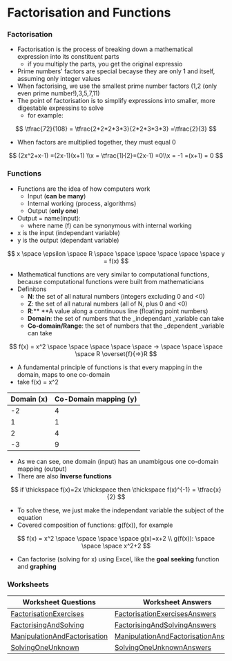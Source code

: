 # Factorisation and Functions

### Factorisation

* Factorisation is the process of breaking down a mathematical expression into its constituent parts
  * if you multiply the parts, you get the original expressio
* Prime numbers' factors are special becayse they are only 1 and itself, assuming only integer values
* When factorising, we use the smallest prime number factors (1,2 (only even prime number!),3,5,7,11)
* The point of factorisation is to simplify expressions into smaller, more digestable expressins to solve
  * for example:

$$
\tfrac{72}{108} = \tfrac{2*2*2*3*3}{2*2*3*3*3} =\tfrac{2}{3}
$$

* When factors are multiplied together, they must equal 0

$$
(2x^2+x-1) =(2x-1)(x+1) \\x = \tfrac{1}{2}=(2x-1) =0\\x = -1 =(x+1) = 0
$$

### Functions

* Functions are the idea of how computers work
  * Input (**can be many**)
  * Internal working (process, algorithms)
  * Output (**only one**)
* Output = name(input):
  * where name (f) can be synonymous with internal working
* x is the input (independant variable)
* y is the output (dependant variable)

$$
x \space \epsilon \space R \space \space \space \space \space \space y = f(x)
$$

* Mathematical functions are very similar to computational functions, because computational functions were built from mathematicians
* Definitons
  * **N**: the set of all natural numbers (integers excluding 0 and <0)
  * **Z**: the set of all natural numbers (all of N, plus 0 and <0)
  * **R**:** **A value along a continuous line (floating point numbers)
  * **Domain**: the set of numbers that the _independant _variable can take
  * **Co-domain/Range**: the set of numbers that the _dependent _variable can take

$$
f(x) = x^2 \space \space \space \space \space -> \space \space \space \space R \overset{f}{=>}R
$$

* A fundamental principle of functions is that every mapping in the domain, maps to one co-domain
* take f(x) = x^2

| Domain (x) | Co-Domain mapping (y) |
| ---------- | --------------------- |
| -2         | 4                     |
| 1          | 1                     |
| 2          | 4                     |
| -3         | 9                     |

* As we can see, one domain (input) has an unambigous one co-domain mapping (output)
* There are also **Inverse functions**

$$
if \thickspace f(x)=2x \thickspace  then \thickspace f(x)^{-1} = \tfrac{x}{2}
$$

* To solve these, we just make the independant variable the subject of the equation
* Covered composition of functions: g(f(x)), for example

$$
f(x) = x^2 \space \space \space \space g(x)=x+2 \\ g(f(x)): \space \space \space x^2+2
$$

* Can factorise (solving for x) using Excel, like the **goal seeking** function and **graphing**

### Worksheets

| Worksheet Questions                                                                                                                                                  | Worksheet Answers                                                                                                                                                                  | Worked Solutions                                                                                                                                                                                   |
| -------------------------------------------------------------------------------------------------------------------------------------------------------------------- | ---------------------------------------------------------------------------------------------------------------------------------------------------------------------------------- | -------------------------------------------------------------------------------------------------------------------------------------------------------------------------------------------------- |
| [FactorisationExercises](https://github.com/AdnanTech/maths-for-computing-worksheets/blob/master/factorisation-and-functions/FactorisationExercises.pdf)             | [FactorisationExercisesAnswers](https://github.com/AdnanTech/maths-for-computing-worksheets/blob/master/factorisation-and-functions/FactorisationExercisesAnswers.pdf)             | [FactorisationExercisesWorkedSolutions](https://github.com/AdnanTech/maths-for-computing-worksheets/blob/master/factorisation-and-functions/FactorisationExercisesWorkedSolutions.pdf)             |
| [FactorisingAndSolving](https://github.com/AdnanTech/maths-for-computing-worksheets/blob/master/factorisation-and-functions/FactorisingAndSolving.pdf)               | [FactorisingAndSolvingAnswers](https://github.com/AdnanTech/maths-for-computing-worksheets/blob/master/factorisation-and-functions/FactorisingAndSolvingAnswers.pdf)               | [FactorisingAndSolvingWorkedSolutions](https://github.com/AdnanTech/maths-for-computing-worksheets/blob/master/factorisation-and-functions/FactorisingAndSolvingWorkedSolutions.pdf)               |
| [ManipulationAndFactorisation](https://github.com/AdnanTech/maths-for-computing-worksheets/blob/master/factorisation-and-functions/ManipulationAndFactorisation.pdf) | [ManipulationAndFactorisationAnswers](https://github.com/AdnanTech/maths-for-computing-worksheets/blob/master/factorisation-and-functions/ManipulationAndFactorisationAnswers.pdf) | [ManipulationAndFactorisationWorkedSolutions](https://github.com/AdnanTech/maths-for-computing-worksheets/blob/master/factorisation-and-functions/ManipulationAndFactorisationWorkedSolutions.pdf) |
| [SolvingOneUnknown](https://github.com/AdnanTech/maths-for-computing-worksheets/blob/master/factorisation-and-functions/SolvingOneUnknown.pdf)                       | [SolvingOneUnknownAnswers](https://github.com/AdnanTech/maths-for-computing-worksheets/blob/master/factorisation-and-functions/SolvingOneUnknownSolutions.pdf)                     | [SolvingOneUnknownWorkedSolutions](https://github.com/AdnanTech/maths-for-computing-worksheets/blob/master/factorisation-and-functions/SolvingOneUnknownWorkedSolutions.pdf)                       |

